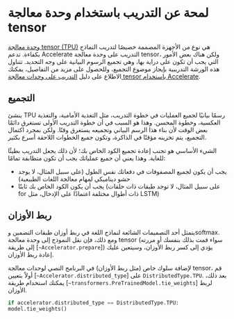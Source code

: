 # لمحة عن التدريب باستخدام وحدة معالجة tensor

[وحدة معالجة tensor (TPU)](https://cloud.google.com/tpu/docs/intro-to-tpu) هي نوع من الأجهزة المصممة خصيصًا لتدريب النماذج بكفاءة. تدعم Accelerate التدريب على وحدة معالجة tensor، ولكن هناك بعض الأمور التي يجب أن تكون على دراية بها، وهي تجميع الرسوم البيانية على وجه التحديد. تتناول هذه الورشة التدريبية بإيجاز موضوع التجميع، وللحصول على مزيد من التفاصيل، يمكنك الاطلاع على دليل [التدريب على وحدات معالجة tensor باستخدام Accelerate](../concept_guides/training_tpu).

## التجميع

ينشئ TPU رسمًا بيانيًا لجميع العمليات في خطوة التدريب، مثل التغذية الأمامية، والتغذية العكسية، وخطوة المحسن. وهذا هو السبب في أن خطوة التدريب الأولى تستغرق دائمًا بعض الوقت لأن بناء هذا الرسم البياني وتجميعه يستغرق وقتًا. ولكن بمجرد اكتمال التجميع، يتم تخزينه مؤقتًا في الذاكرة، وتكون جميع الخطوات اللاحقة أسرع بكثير.

الشيء الأساسي هو تجنب إعادة تجميع الكود الخاص بك؛ لأن ذلك يجعل التدريب بطيئًا للغاية. وهذا يعني أن جميع عملياتك يجب أن تكون متطابقة تمامًا:

- يجب أن يكون لجميع المصفوفات في دفعاتك نفس الطول (على سبيل المثال، لا يوجد حشو ديناميكي لمهام معالجة اللغات الطبيعية)
- يجب أن يكون الكود الخاص بك ثابتًا (على سبيل المثال، لا توجد طبقات ذات حلقات for ذات أطوال مختلفة اعتمادًا على الإدخال، مثل LSTM)

## ربط الأوزان

يتمثل أحد التصميمات الشائعة لنماذج اللغة في ربط أوزان طبقات التضمين وsoftmax. ومع ذلك، فإن نقل النموذج إلى وحدة معالجة tensor (سواء قمت بذلك بنفسك أو مررته إلى طريقة [`~Accelerator.prepare`]) يؤدي إلى كسر ربط الأوزان، وسيتعين عليك إعادة ربط الأوزان.

لإضافة سلوك خاص (مثل ربط الأوزان) في البرنامج النصي لوحدات معالجة tensor، قم أولاً بتعيين [`~Accelerator.distributed_type`] على `DistributedType.TPU`. بعد ذلك، يمكنك استخدام طريقة [`~transformers.PreTrainedModel.tie_weights`] لربط الأوزان.

```py
if accelerator.distributed_type == DistributedType.TPU:
model.tie_weights()
```